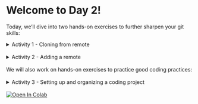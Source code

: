 # Welcome to Day 2!

Today, we’ll dive into two hands-on exercises to further sharpen your git skills:

<details>
<summary>Activity 1 - Cloning from remote</summary>

# 🔧 Cloning from remote

<details>
<summary>Optional - setting up a ssh key</summary>

## 🔐 Setting Up SSH for GitHub (Optional but Recommended)

### 0.1 🔍 Check for Existing SSH Keys

```bash
ls -al ~/.ssh
```

Look for files like `id_ed25519.pub` or `id_rsa.pub`. If they exist, you might already have a key.

---

### 0.2 🧾 Generate a New SSH Key

```bash
ssh-keygen -t ed25519 -C "your_email@example.com"
```

Press Enter to accept the default file location. Optionally, add a passphrase for security.

---

### 0.3 🧠 Add the Key to the SSH Agent

```bash
eval "$(ssh-agent -s)"
ssh-add ~/.ssh/id_ed25519
```

---

### 0.4 📋 Copy the Public Key

```bash
cat ~/.ssh/id_ed25519.pub
```

Copy the output.

---

### 0.5 🌐 Add the SSH Key to GitHub

1. Go to GitHub → Profile → **Settings**
2. Navigate to **SSH and GPG Keys**
3. Click **New SSH Key**
4. Paste your public key and save

---

### 0.6 🧪 Test the Connection

```bash
ssh -T git@github.com
```

You should see a success message like:

```bash
Hi your_username! You've successfully authenticated...
```

</details>

# 🛠️ Cloning from remote (Step-by-Step)

## 1. 🔱 Fork the Repository

You probably already have a fork of the course repo. Skip if you have.
Below you are given two options to clone from remote:


<details>
<summary>Activity 1 Option 1 - Using the command line</summary>

## 2. 💻 Clone Your Fork (make a local copy)

This option uses the terminal (MacOS, UNIX, Gitbash)

> NOTE: if you use WINDOWS, install GitBash first. Execute all commands in GitBash.

Open a terminal (locally) and run:

```bash
git clone git@github.com:your-username/repo-name.git
```

Replace `your-username` and `repo-name` with your actual GitHub username and repository name.  

You can also copy the url from the green `CODE` button on Github online.

If you're using HTTPS instead of SSH:

```bash
git clone https://github.com/your-username/repo-name.git
```

---

## 3. 📂 Change into the Project Directory

```bash
cd repo-name
```

---

## 4. 🔧 Make Some Changes

Edit one or more files using your favorite code editor (e.g., VSCode, nano, etc.).  
For example:

```bash
nano yourfile.md
```

You can also edit the file in any other code or file editor.

---

## 5. ✅ Stage and Commit the Changes

```bash
git add .
git commit -m "Made some changes to my file"
```

---

## 6. 🚀 Push to Your Fork (Origin)

```bash
git push origin main
```

Use the branch name you're working on (e.g., `main`, `dev`, or `feature-branch`).

That’s it! You've submitted your contribution.

</details>

<details>
<summary>Activity 1 Option 2 - Using Github Desktop</summary>

### 2.▶️ Clone Directly from GitHub

1. Go to your forked repository on [GitHub.com](https://github.com).
2. Click the green **"Code"** button.
3. In the dropdown, click **"Open with GitHub Desktop"**.
4. This will launch **GitHub Desktop** and ask you where to save the local copy.
5. Choose your local path and click **Clone**.

> 💡 You can use **HTTPS** or **SSH** — both work. Make sure your GitHub Desktop is set up with the correct credentials (especially for SSH).

## 3. 📂 Open the Project Directory

After cloning, GitHub Desktop automatically loads the project.

- You can open the local folder via **Repository → Show in Finder/Explorer**.
- Or open it in a code editor like VSCode or PyCharm.

---

## 4. 🔧 Make Some Changes

Edit your files using any editor you like (e.g., VSCode, Sublime, Atom).

Example changes:

- Edit `README.md`
- Add a new script
- Fix a bug in a Python file

GitHub Desktop will automatically detect changes.

---

## 5. ✅ Stage and Commit the Changes

1. Go to **GitHub Desktop**.
2. See all file changes under the **Changes** tab.
3. Add a **summary** for the commit (e.g., `Update README`).
4. Click **Commit to `main`** (or whichever branch you’re working on).

---

## 6. 🚀 Push to Your Fork (GitHub Remote)

1. After committing, click the **Push origin** button in the top bar.
2. Your changes will be uploaded to your GitHub repository.

> ✅ You can confirm your changes on GitHub by refreshing the repo page.

## 7. 🔁 Make a Pull Request

1. Go to **your fork** on GitHub.
2. Click **"Compare & pull request"**.
3. Make sure the base repository is the instructor’s original repo.
4. Write a meaningful title and description.
5. Click **"Create pull request"**.

---

That’s it! You've submitted your contribution.

</details>

</details>

<br>

<details>
<summary>Activity 2 - Adding a remote</summary>

# 🔗 Adding a Remote to a lcoal Git Repository

This guide walks you through connecting a local project to a remote repository on GitHub using either the **Terminal** or **GitHub Desktop**.

<details>
<summary>Activity 2 Option 1: Adding a remote using the Terminal</summary>

# 🖥️ Version 1: Using the Terminal (Command Line)

## 1️⃣ Create a New Remote Repository on GitHub

> ✅  If you want to push a local repository to Github using the Command line, you  have to create an empty online target repository first.

1. Go to [https://github.com](https://github.com).
2. Click the **“+”** in the top right → **New repository**.
3. Name your repository (e.g., `my-project`).
4. Choose **Public** 
5. **Do not** initialize with a README, `.gitignore`, or license if pushing an existing repo.
6. Click **Create repository**.
7. Copy the repo URL (either **HTTPS** or **SSH**) from the next page.

## Connect your local project/folder

For the sake of this exercise, you can create a simple folder with a test file.

```bash
cd path/to/your/project       # move into your folder
git init                      # Initialize Git repo if not already done
git add .                     # Stage all files
git commit -m "Initial commit"
git remote add origin https://github.com/YOUR-USERNAME/YOUR-REPO-NAME.git
git branch -M main            # Rename default branch to main
git push -u origin main       # Push code to GitHub
```

</details>

<details>
<summary>Activity 2 Option 2: Adding a remote using Github Desktop</summary>


## 🖱️ Version 2: Using GitHub Desktop

###  Connect/Publish/Push your local folder
1. Open **GitHub Desktop**.
2. Go to **File → Add Local Repository**.
3. Choose your folder and click **Add Repository**.
4. Click **Publish repository** (top bar).
5. Fill in name and description.
6. Choose "Private" if needed.
7. Click **Publish Repository** — GitHub Desktop sets up the remote and pushes.


> ✅ GitHub Desktop automatically connects the local and remote repositories.

</details>

</details>

 <br>
We will also work on  hands-on exercises to practice good coding practices:<br><br>

<details>
<summary>Activity 3 - Setting up and organizing a coding project</summary>

# 🧪 Mini Project (Day 2): Analyzing Study Habits and Performance

Welcome to your group project! Today you will apply research software engineering principles to a mini analysis project.

## 🧩 Scenario

You are provided with a dataset named `student_habits_performance`.csv.
Your task is to analyze the relationship between hours studied per day and exam scores, and produce a short, reproducible report following good software engineering practices.

You may use your favorite programming language, but it is recommended to use Python.

You can run the provided Jupyter notebook template here:

<a target="_blank" href="https://colab.research.google.com/github/likeajumprope/RSE_Juelich/blob/main/day2/Day2.ipynb">
  <img src="https://colab.research.google.com/assets/colab-badge.svg" alt="Open In Colab"/>
</a>

> ⚠️ **Warning:** Jupyter notebooks opened directly in the browser **do not save your work!**
To avoid losing progress, **save a copy to your Google Drive** (if logged into a Google account) or **download a local copy.**

---

## 📁 Step 1: Create a Project Folder Structure

Organize your project like this:

```student-habits-project/
├── data/
│   ├── raw/              # Original dataset goes here (unchanged)
│   └── clean/            # Cleaned/processed data
├── src/                  # Python scripts (e.g., cleaning, analysis, plotting). 
├── results/              # Output files like figures or tables
├── report/               # Markdown summary and written interpretation
├── .gitignore            # Files/folders to ignore in version control
├── README.md             # Project overview and how to run it
```

> 📌 **Tip**: Never modify the raw data directly. Always save processed data to `data/clean/`.

---

## 🧬 Step 2: Initialize Version Control with Git

We will practice using git in the Jupyter notebook. In Jupyter notebook, you can write system commands with `!` at the beginning of the line.

For example:

` ! command `

1. Initialize a git repository

`!git init`

2. Check the status of your repository:

`!git status`

## 📝 Step 3: Create a README.md for your project

Create a README.md file for your project.
It should include:

- Project title and description
- Instructions on how to run your scripts
- Dependencies and setup instructions

## 🚫 Step 4: Modify your .gitignore file

Edit your .gitignore to exclude raw data and system-specific files.
Example:

An example could look like:

data/raw/
**pycache**/
*.ipynb_checkpoints/

## 💾 Step 5. Commit your code regularly

Use meaningful commit messages:

! git add .
! git commit -m "Initial commit: project structure"

## 🛠️ Step 6: Good coding practices

### Step 6.1: Modularity

#### 6.1.1 Write a `clean_data` function to clean your data in one of the cells of the Jupyter notebook. (see notebook).

The function should:

- Load the dataset (`data/raw/student_habits_performance.csv`) using `pandas`
- Handle missing values (e.g., drop rows with NaN)
- Save the cleaned dataset to `data/clean/cleaned_data.csv`

>✨ Write clear function names and use docstrings to describe what your functions do.

Run the function in the cell of the Jupyter notebook.

#### 6.1.2 Write a `plot_data` function that visualizes study habits, in of the cells of the Jupyter notebook. (see notebook)

The function should:

-  Use `matplotlib` to visualize study habits (choose something nice to plot)
- Save your figure to results/study_habits.png
- Include axis labels, a title, and a legend if needed

> ✍️ Add a code comments and docstrings to your plotting function and comment the main steps (e.g., load data, create figure, save figure).

### Step 6.2: Importing and packaging

#### 6.1.2 Put the cleaning function into a file `clean_data.py` in `src`. (see notebook).

#### 6.1.2 Put the plotting function into a file `ploy_data.py` in `src`. (see notebook).

### 6.1.3 Prepare the .py files to be run.

In order to execute the functions from the files in the `src` folders, we need to add two more things:

1. A empty `__init__.py` file to the `src` folder. This makes your folder a **package** and allows for importing functions.
2. A `__main__` function at the bottom of each file. This allows for arguments to be passed to the function when running the function from the command line.

Create the `__init__.py` file.

Add the following to the clean_data.py file:

```python
if __name__ == "__main__":

    import sys

    clean_data(sys.argv[1], sys.argv[2]) # adjust name if needed
    
```

Add the following to the plot_data.py file

```python
if __name__ == "__main__":

    import sys

    plot_data(sys.argv[1]) # or change the name if your function has a different name
```

Now you can import the functions, for example via:
`from src.clean_data import clean_data`

You can run them after imported, but you can also run them directly via the command line via:

`! python src/clean_data.py input output`


If needed, install libraries using:

`!pip install pandas`


### 📊 Step 6.2: Visualize study  habits


#### 6.1.2 Write a function `plot_data.py` in `src`. (see notebook/Colab)

In both cases:

-
Run the functions both as part of the code cell and as import into the jupyter notebook.

## 📝 Step 7: Write a Summary Report

Create a file:
report/study_habits.md

Your report should:

- Briefly summarize your findings
- Include your figure (link it using Markdown)

Example of linking a figure in markdown:

`![Study Habits by Gender](../results/study_habits.png)`

## ⚙️ Step 8:  Document your environment

Export your code to a requirements.txt file

`!pip freeze > requirements.txt`

## Step 9. Create a make file

Create a simple Makefile to automate steps such as cleaning, running analysis, and generating figures.

Example structure:

`all: clean_data plot_data

clean_data:
 python src/clean_data.py

plot_data:
 python src/plot_mydata.py`

## ✅ Step 10: Final Checklist

Make sure your project:

- Uses a clean and modular folder structure
- Preserves raw data without modification
- Contains code with comments
- Organizes scripts in src/ with meaningful function names
- Uses Git with meaningful commit messages
- Excludes raw data and temporary files using .gitignore
- Saves a figure in results/ with proper labels
- Provides a short Markdown report linking the figure
- Documents the environment (e.g., requirements.txt)

</details>

<br>
<a target="_blank" href="https://colab.research.google.com/github/likeajumprope/RSE_Juelich/blob/main/day2/Day2.ipynb">
  <img src="https://colab.research.google.com/assets/colab-badge.svg" alt="Open In Colab"/>
</a>
